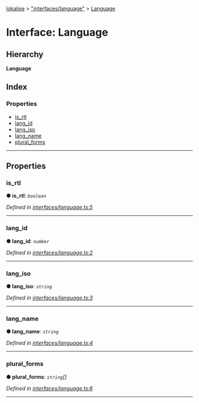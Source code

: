 [lokalise](../README.md) > ["interfaces/language"](../modules/_interfaces_language_.md) > [Language](../interfaces/_interfaces_language_.language.md)

# Interface: Language

## Hierarchy

**Language**

## Index

### Properties

* [is_rtl](_interfaces_language_.language.md#is_rtl)
* [lang_id](_interfaces_language_.language.md#lang_id)
* [lang_iso](_interfaces_language_.language.md#lang_iso)
* [lang_name](_interfaces_language_.language.md#lang_name)
* [plural_forms](_interfaces_language_.language.md#plural_forms)

---

## Properties

<a id="is_rtl"></a>

###  is_rtl

**● is_rtl**: *`boolean`*

*Defined in [interfaces/language.ts:5](https://github.com/lokalise/node-lokalise-api/blob/4987c08/src/interfaces/language.ts#L5)*

___
<a id="lang_id"></a>

###  lang_id

**● lang_id**: *`number`*

*Defined in [interfaces/language.ts:2](https://github.com/lokalise/node-lokalise-api/blob/4987c08/src/interfaces/language.ts#L2)*

___
<a id="lang_iso"></a>

###  lang_iso

**● lang_iso**: *`string`*

*Defined in [interfaces/language.ts:3](https://github.com/lokalise/node-lokalise-api/blob/4987c08/src/interfaces/language.ts#L3)*

___
<a id="lang_name"></a>

###  lang_name

**● lang_name**: *`string`*

*Defined in [interfaces/language.ts:4](https://github.com/lokalise/node-lokalise-api/blob/4987c08/src/interfaces/language.ts#L4)*

___
<a id="plural_forms"></a>

###  plural_forms

**● plural_forms**: *`string`[]*

*Defined in [interfaces/language.ts:6](https://github.com/lokalise/node-lokalise-api/blob/4987c08/src/interfaces/language.ts#L6)*

___

